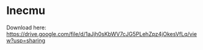 # Inecmu
Download here: https://drive.google.com/file/d/1aJjh0sKbWV7cJG5PLehZpz4jOkesVfLq/view?usp=sharing
